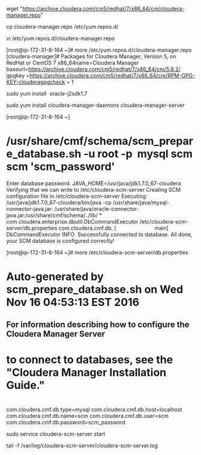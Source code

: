    wget "https://archive.cloudera.com/cm5/redhat/7/x86_64/cm/cloudera-manager.repo"

   cp cloudera-manager.repo /etc/yum.repos.d/

   vi /etc/yum.repos.d/cloudera-manager.repo
    
   [root@ip-172-31-8-164 ~]# more /etc/yum.repos.d/cloudera-manager.repo
   [cloudera-manager]# Packages for Cloudera Manager, Version 5, on RedHat or CentOS 7 x86_64name=Cloudera Manager
   baseurl=https://archive.cloudera.com/cm5/redhat/7/x86_64/cm/5.8.2/
   gpgkey =https://archive.cloudera.com/cm5/redhat/7/x86_64/cm/RPM-GPG-KEY-clouderagpgcheck = 1

   sudo yum install  oracle-j2sdk1.7
   
   sudo yum install cloudera-manager-daemons cloudera-manager-server

   [root@ip-172-31-8-164 ~]
   # /usr/share/cmf/schema/scm_prepare_database.sh -u root -p  mysql scm scm 'scm_password'
   Enter database password:
   JAVA_HOME=/usr/java/jdk1.7.0_67-cloudera
   Verifying that we can write to /etc/cloudera-scm-server
   Creating SCM configuration file in /etc/cloudera-scm-server
   Executing:  /usr/java/jdk1.7.0_67-cloudera/bin/java 
               -cp /usr/share/java/mysql-connector-java.jar:
                   /usr/share/java/oracle-connector-java.jar:/usr/share/cmf/schema/../lib/
   \* com.cloudera.enterprise.dbutil.DbCommandExecutor 
     /etc/cloudera-scm-server/db.properties com.cloudera.cmf.db.
   [                          main] DbCommandExecutor
   INFO  Successfully connected to database.
   All done, your SCM database is configured correctly!


   [root@ip-172-31-8-164 ~]# more /etc/cloudera-scm-server/db.properties
   # Auto-generated by scm_prepare_database.sh on Wed Nov 16 04:53:13 EST 2016
   ## For information describing how to configure the Cloudera Manager Server
   # to connect to databases, see the "Cloudera Manager Installation Guide."
   #
   com.cloudera.cmf.db.type=mysql
   com.cloudera.cmf.db.host=localhost
   com.cloudera.cmf.db.name=scm
   com.cloudera.cmf.db.user=scm
   com.cloudera.cmf.db.password=scm_password

   sudo service cloudera-scm-server start


   tail -f /var/log/cloudera-scm-server/cloudera-scm-server.log 
